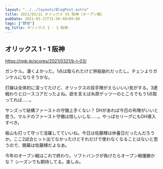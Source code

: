 ```yaml
---
layout: "../../layouts/BlogPost.astro"
title: 2021/03/21 オリックス VS 阪神（オープン戦）
pubDate: 2021-03-21T15:50:48+09:00
tags: ["野球"]
og_title: オリックス 1 - 1 阪神
---
```


## オリックス 1 - 1 阪神

https://npb.jp/scores/2021/0321/b-t-03/


ガンケル。凄くよかった。1点は取られたけど併殺崩れだったし。チェンよりガンケルになりそうかな。

打線は全体的に湿ってたけど、オリックスの投手陣がえらいいい気がする。3連戦わりとロースコアだったよね。欲を言えば糸原ゲッツーのところでもう1点取ってれば……。

サンズって結構ファーストの守備上手くない？ DHがあれば今日の布陣がいいと思う。マルテのファースト守備は怪しいしな……。やっぱセリーグにもDH導入すべき。

板山も打って守って活躍してていいね。今日は佐藤輝は休養日だったんだろうか。ここ2試合ヒット出てなかったけどそれだけで使わなくなることはないと思うので、開幕は佐藤輝だよなあ。

今年のオープン戦はこれで終わり。ソフトバンクが負けたらオープン戦優勝かな？ シーズンでも期待してる。楽しみ。